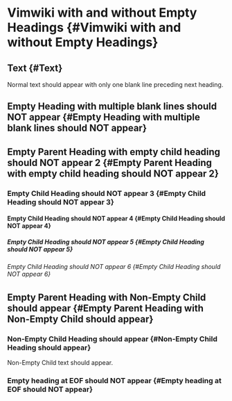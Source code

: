 # Vimwiki with and without Empty Headings {#Vimwiki with and without Empty Headings}

## Text {#Text}

Normal text should appear with only one blank line preceding next
heading.

## Empty Heading with multiple blank lines should NOT appear {#Empty Heading with multiple blank lines should NOT appear}

## Empty Parent Heading with empty child heading should NOT appear 2 {#Empty Parent Heading with empty child heading should NOT appear 2}

### Empty Child Heading should NOT appear 3 {#Empty Child Heading should NOT appear 3}

#### Empty Child Heading should NOT appear 4 {#Empty Child Heading should NOT appear 4}

##### Empty Child Heading should NOT appear 5 {#Empty Child Heading should NOT appear 5}

###### Empty Child Heading should NOT appear 6 {#Empty Child Heading should NOT appear 6}

## Empty Parent Heading with Non-Empty Child should appear {#Empty Parent Heading with Non-Empty Child should appear}

### Non-Empty Child Heading should appear {#Non-Empty Child Heading should appear}

Non-Empty Child text should appear.

### Empty heading at EOF should NOT appear {#Empty heading at EOF should NOT appear}
